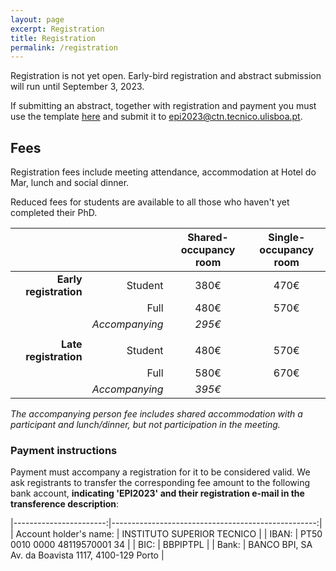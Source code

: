 ```yaml
---
layout: page
excerpt: Registration
title: Registration
permalink: /registration
---
```


Registration is not yet open. Early-bird registration and abstract submission will run until September 3, 2023.

If submitting an abstract, together with registration and payment you must use the template [here](/images/AbstractTeplate.docx) and submit
it to [epi2023@ctn.tecnico.ulisboa.pt](mailto:epi2023@ctn.tecnico.ulisboa.pt).

## Fees

Registration fees include meeting attendance, accommodation at Hotel do Mar, lunch and social dinner.

Reduced fees for students are available to all those who haven't yet completed their PhD.

|                        |                | Shared-occupancy<br />room | Single-occupancy<br />room |
|-----------------------:|---------------:|:--------------------------:|:--------------------------:|
| **Early registration** |        Student |            380€            |            470€            |
|                        |           Full |            480€            |            570€            |
|                        | _Accompanying_ |           _295€_           |                            |
|                        |                |                            |                            |
| **Late registration**  |        Student |            480€            |            570€            |
|                        |           Full |            580€            |            670€            |
|                        | _Accompanying_ |           _395€_           |                            |

_The accompanying person fee includes shared accommodation with a participant and lunch/dinner,
but not participation in the meeting._

### Payment instructions

Payment must accompany a registration for it to be considered valid. We ask registrants to transfer
the corresponding fee amount to the following bank account, **indicating 'EPI2023' and their
registration e-mail in the transference description**:

|-----------------------:|---------------------------------------------------:|
| Account holder's name: | INSTITUTO SUPERIOR TECNICO                         |
| IBAN:                  | PT50 0010 0000 48119570001 34                      |
| BIC:                   | BBPIPTPL                                           |
| Bank:                  | BANCO BPI, SA Av. da Boavista 1117, 4100-129 Porto |


